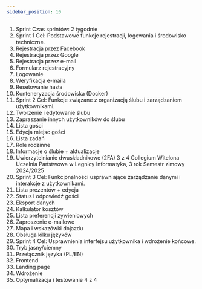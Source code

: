 ```yaml
---
sidebar_position: 10
---
```


1. Sprint
Czas sprintów: 2 tygodnie
1. Sprint 1
Cel: Podstawowe funkcje rejestracji, logowania i środowisko
techniczne.
1. Rejestracja przez Facebook
2. Rejestracja przez Google
3. Rejestracja przez e-mail
4. Formularz rejestracyjny
5. Logowanie
6. Weryfikacja e-maila
7. Resetowanie hasła
8. Konteneryzacja środowiska (Docker)
2. Sprint 2
Cel: Funkcje związane z organizacją ślubu i zarządzaniem
użytkownikami.
1. Tworzenie i edytowanie ślubu
2. Zapraszanie innych użytkowników do ślubu
3. Lista gości
4. Edycja miejsc gości
5. Lista zadań
6. Role rodzinne
7. Informacje o ślubie + aktualizacje
8. Uwierzytelnianie dwuskładnikowe (2FA)
3 z 4
Collegium Witelona Uczelnia Państwowa w Legnicy
Informatyka, 3 rok
Semestr zimowy 2024/2025
3. Sprint 3
Cel: Funkcjonalności usprawniające zarządzanie danymi i
interakcje z użytkownikami.
1. Lista prezentów + edycja
2. Status i odpowiedź gości
3. Eksport danych
4. Kalkulator kosztów
5. Lista preferencji żywieniowych
6. Zaproszenie e-mailowe
7. Mapa i wskazówki dojazdu
8. Obsługa kilku języków
4. Sprint 4
Cel: Usprawnienia interfejsu użytkownika i wdrożenie końcowe.
1. Tryb jasny/ciemny
2. Przełącznik języka (PL/EN)
3. Frontend
4. Landing page
5. Wdrożenie
6. Optymalizacja i testowanie
4 z 4